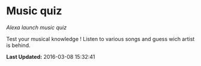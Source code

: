 # Music quiz
*Alexa launch music quiz*

Test your musical knowledge ! Listen to various songs and guess wich artist is behind.

**Last Updated:** 2016-03-08 15:32:41